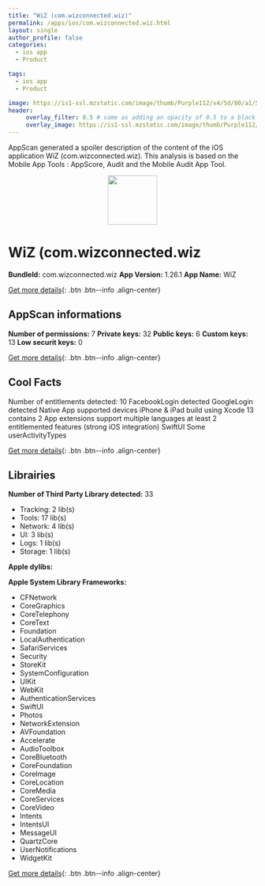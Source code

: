 ```yaml
---
title: "WiZ (com.wizconnected.wiz)"
permalink: /apps/ios/com.wizconnected.wiz.html
layout: single
author_profile: false
categories: 
  - ios app 
  - Product 

tags: 
  - ios app 
  - Product 

image: https://is1-ssl.mzstatic.com/image/thumb/Purple112/v4/5d/80/a1/5d80a1ef-056c-8e5f-63d5-d154f49f9bd7/AppIconCN-1x_U007emarketing-0-7-0-sRGB-85-220.png/512x512bb.jpg
header: 
     overlay_filter: 0.5 # same as adding an opacity of 0.5 to a black background
     overlay_image: https://is1-ssl.mzstatic.com/image/thumb/Purple112/v4/5d/80/a1/5d80a1ef-056c-8e5f-63d5-d154f49f9bd7/AppIconCN-1x_U007emarketing-0-7-0-sRGB-85-220.png/512x512bb.jpg
---
```

AppScan generated a spoiler description of the content of the iOS application WiZ (com.wizconnected.wiz). This analysis is based on the Mobile App Tools : AppScore, Audit and the Mobile Audit App Tool.

  
  
<div style="text-align: center;"><img src="https://is1-ssl.mzstatic.com/image/thumb/Purple112/v4/5d/80/a1/5d80a1ef-056c-8e5f-63d5-d154f49f9bd7/AppIconCN-1x_U007emarketing-0-7-0-sRGB-85-220.png/512x512bb.jpg" width="100" height="100"></div>  
  
# WiZ (com.wizconnected.wiz

**BundleId:** com.wizconnected.wiz
**App Version:** 1.26.1
**App Name:** WiZ


[Get more details](/pricing.html){: .btn .btn--info .align-center}  
  
## AppScan informations 

**Number of permissions:** 7
**Private keys:** 32
**Public keys:** 6
**Custom keys:** 13
**Low securit keys:** 0
  
[Get more details](/pricing.html){: .btn .btn--info .align-center}

## Cool Facts

Number of entitlements detected: 10
FacebookLogin detected
GoogleLogin detected
Native App
supported devices iPhone & iPad
build using Xcode 13
contains 2 App extensions
support multiple languages
at least 2 entitlemented features (strong iOS integration)
SwiftUI
Some userActivityTypes
  
[Get more details](/pricing.html){: .btn .btn--info .align-center}

## Librairies 
**Number of Third Party Library detected:** 33
- Tracking: 2 lib(s)
- Tools: 17 lib(s)
- Network: 4 lib(s)
- UI: 3 lib(s)
- Logs: 1 lib(s)
- Storage: 1 lib(s)

**Apple dylibs:**


**Apple System Library Frameworks:**
- CFNetwork
- CoreGraphics
- CoreTelephony
- CoreText
- Foundation
- LocalAuthentication
- SafariServices
- Security
- StoreKit
- SystemConfiguration
- UIKit
- WebKit
- AuthenticationServices
- SwiftUI
- Photos
- NetworkExtension
- AVFoundation
- Accelerate
- AudioToolbox
- CoreBluetooth
- CoreFoundation
- CoreImage
- CoreLocation
- CoreMedia
- CoreServices
- CoreVideo
- Intents
- IntentsUI
- MessageUI
- QuartzCore
- UserNotifications
- WidgetKit


  
[Get more details](/pricing.html){: .btn .btn--info .align-center}

